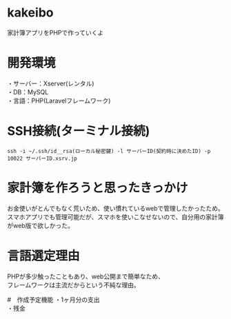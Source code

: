 # kakeibo
家計簿アプリをPHPで作っていくよ

# 開発環境  
・サーバー：Xserver(レンタル)  
・DB：MySQL  
・言語：PHP(Laravelフレームワーク)

# SSH接続(ターミナル接続)  
```ssh -i ~/.ssh/id__rsa(ローカル秘密鍵) -l サーバーID(契約時に決めたID) -p 10022 サーバーID.xsrv.jp ```

# 家計簿を作ろうと思ったきっかけ  
お金使いがとんでもなく荒いため、使い慣れているwebで管理したかったため。
スマホアプリでも管理可能だが、スマホを使いこなせないので、自分用の家計簿がweb版で欲しかった。

# 言語選定理由  
PHPが多少触ったこともあり、web公開まで簡単なため、  
フレームワークは主流だからという不純な理由。

#　作成予定機能
・1ヶ月分の支出  
・残金
